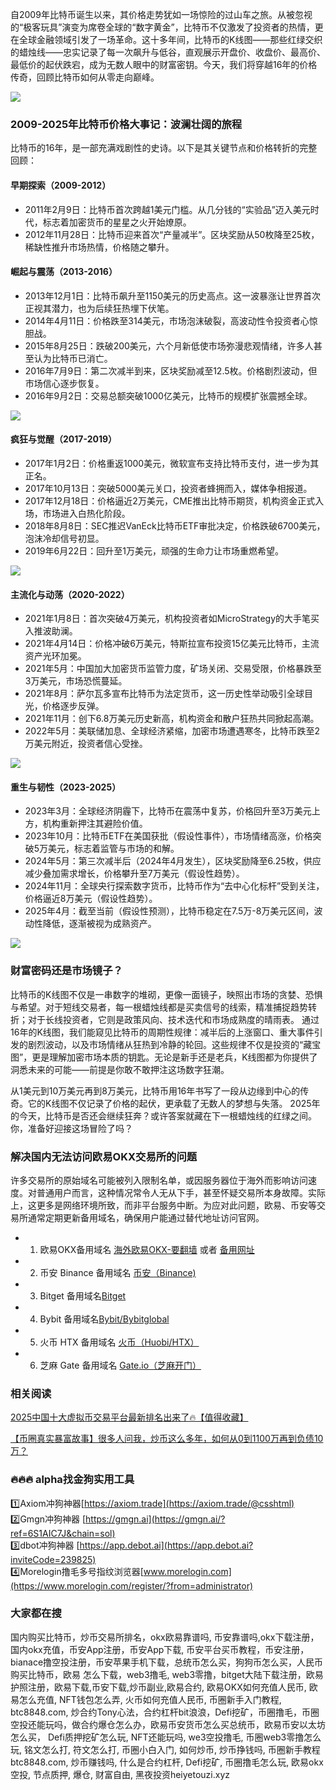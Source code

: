 自2009年比特币诞生以来，其价格走势犹如一场惊险的过山车之旅。从被忽视的“极客玩具”演变为席卷全球的“数字黄金”，比特币不仅激发了投资者的热情，更在全球金融领域引发了一场革命。这十多年间，比特币的K线图——那些红绿交织的蜡烛线——忠实记录了每一次飙升与低谷，直观展示开盘价、收盘价、最高价、最低价的起伏跌宕，成为无数人眼中的财富密钥。今天，我们将穿越16年的价格传奇，回顾比特币如何从零走向巅峰。

![](https://fe095ec.webp.li/btc_16y_price_001.png)

### 2009-2025年比特币价格大事记：波澜壮阔的旅程
比特币的16年，是一部充满戏剧性的史诗。以下是其关键节点和价格转折的完整回顾：

#### 早期探索（2009-2012）
- 2011年2月9日：比特币首次跨越1美元门槛。从几分钱的“实验品”迈入美元时代，标志着加密货币的星星之火开始燎原。
- 2012年11月28日：比特币迎来首次“产量减半”。区块奖励从50枚降至25枚，稀缺性推升市场热情，价格随之攀升。

#### 崛起与震荡（2013-2016）
- 2013年12月1日：比特币飙升至1150美元的历史高点。这一波暴涨让世界首次正视其潜力，也为后续狂热埋下伏笔。
- 2014年4月11日：价格跌至314美元，市场泡沫破裂，高波动性令投资者心惊胆战。
- 2015年8月25日：跌破200美元，六个月新低使市场弥漫悲观情绪，许多人甚至认为比特币已消亡。
- 2016年7月9日：第二次减半到来，区块奖励减至12.5枚。价格剧烈波动，但市场信心逐步恢复。
- 2016年9月2日：交易总额突破1000亿美元，比特币的规模扩张震撼全球。

![](https://fe095ec.webp.li/btc_16y_price_002.png)

#### 疯狂与觉醒（2017-2019）
- 2017年1月2日：价格重返1000美元，微软宣布支持比特币支付，进一步为其正名。
- 2017年10月13日：突破5000美元关口，投资者蜂拥而入，媒体争相报道。
- 2017年12月18日：价格逼近2万美元，CME推出比特币期货，机构资金正式入场，市场进入白热化阶段。
- 2018年8月8日：SEC推迟VanEck比特币ETF审批决定，价格跌破6700美元，泡沫冷却信号初显。
- 2019年6月22日：回升至1万美元，顽强的生命力让市场重燃希望。

![](https://fe095ec.webp.li/btc_16y_price_003.png)

#### 主流化与动荡（2020-2022）
- 2021年1月8日：首次突破4万美元，机构投资者如MicroStrategy的大手笔买入推波助澜。
- 2021年4月14日：价格冲破6万美元，特斯拉宣布投资15亿美元比特币，主流资产光环加冕。
- 2021年5月：中国加大加密货币监管力度，矿场关闭、交易受限，价格暴跌至3万美元，市场恐慌蔓延。
- 2021年8月：萨尔瓦多宣布比特币为法定货币，这一历史性举动吸引全球目光，价格逐步反弹。
- 2021年11月：创下6.8万美元历史新高，机构资金和散户狂热共同掀起高潮。
- 2022年5月：美联储加息、全球经济紧缩，加密市场遭遇寒冬，比特币跌至2万美元附近，投资者信心受挫。

![](https://fe095ec.webp.li/btc_16y_price_004.png)

#### 重生与韧性（2023-2025）
- 2023年3月：全球经济阴霾下，比特币在震荡中复苏，价格回升至3万美元上方，机构重新押注其避险价值。
- 2023年10月：比特币ETF在美国获批（假设性事件），市场情绪高涨，价格突破5万美元，标志着监管与市场的和解。
- 2024年5月：第三次减半后（2024年4月发生），区块奖励降至6.25枚，供应减少叠加需求增长，价格攀升至7万美元（假设性趋势）。
- 2024年11月：全球央行探索数字货币，比特币作为“去中心化标杆”受到关注，价格逼近8万美元（假设性趋势）。
- 2025年4月：截至当前（假设性预测），比特币稳定在7.5万-8万美元区间，波动性降低，逐渐被视为成熟资产。

![](https://fe095ec.webp.li/btc_16y_price_005.png)

### 财富密码还是市场镜子？
比特币的K线图不仅是一串数字的堆砌，更像一面镜子，映照出市场的贪婪、恐惧与希望。对于短线交易者，每一根蜡烛线都是买卖信号的线索，精准捕捉趋势转折；对于长线投资者，它则是政策风向、技术迭代和市场成熟度的晴雨表。
通过16年的K线图，我们能窥见比特币的周期性规律：减半后的上涨窗口、重大事件引发的剧烈波动，以及市场情绪从狂热到冷静的轮回。这些规律不仅是投资的“藏宝图”，更是理解加密市场本质的钥匙。无论是新手还是老兵，K线图都为你提供了洞悉未来的可能——前提是你敢不敢押注这场数字狂潮。

从1美元到10万美元再到8万美元，比特币用16年书写了一段从边缘到中心的传奇。它的K线图不仅记录了价格的起伏，更承载了无数人的梦想与失落。
2025年的今天，比特币是否还会继续狂奔？或许答案就藏在下一根蜡烛线的红绿之间。你，准备好迎接这场冒险了吗？

### 解决国内无法访问欧易OKX交易所的问题
许多交易所的原始域名可能被列入限制名单，或因服务器位于海外而影响访问速度。对普通用户而言，这种情况常令人无从下手，甚至怀疑交易所本身故障。实际上，这更多是网络环境所致，而非平台服务中断。为应对此问题，欧易、币安等交易所通常定期更新备用域名，确保用户能通过替代地址访问官网。

- 1. 欧易OKX备用域名 [海外欧易OKX-要翻墙](https://www.okx.com/zh-hans/join/76527935) 或者 [备用网址](https://www.chouyi.world/zh-hans/join/18639032) 
- 2. 币安 Binance 备用域名 [币安（Binance)](https://accounts.binance.com/zh-CN/register?ref=36457687)
- 3. Bitget 备用域名[Bitget](https://www.bitget.com/zh-CN/referral/register?from=referral&clacCode=VRNEYUTR)
- 4. Bybit 备用域名[Bybit/Bybitglobal](https://www.bybitglobal.com/zh-MY/invite/?ref=VMKORMM)
- 5. 火币 HTX 备用域名 [火币（Huobi/HTX）](https://www.htx.com/invite/zh-cn/1f?invite_code=whf45223)
- 6. 芝麻 Gate 备用域名 [Gate.io（芝麻开门）](https://www.gate.io/zh/signup?ref_type=103&ref=A1ERAQ)

### 相关阅读
[2025中国十大虚拟币交易平台最新排名出来了🔥【值得收藏】](https://btc8848.com/top-10-exchanges/)

[【币圈真实暴富故事】很多人问我，炒币这么多年，如何从0到1100万再到负债10万？](https://heiyetouzi.xyz/biquanstory001/)


### 🔥🔥🔥 alpha找金狗实用工具
1️⃣Axiom冲狗神器[https://axiom.trade](https://axiom.trade/@csshtml)  
2️⃣Gmgn冲狗神器 [https://gmgn.ai](https://gmgn.ai/?ref=6S1AIC7J&chain=sol)  
3️⃣dbot冲狗神器 [https://app.debot.ai](https://app.debot.ai?inviteCode=239825)  
4️⃣Morelogin撸毛多号指纹浏览器[www.morelogin.com](https://www.morelogin.com/register/?from=administrator)  


### 大家都在搜
国内购买比特币，炒币交易所排名，okx欧易靠谱吗, 币安靠谱吗,okx下载注册，国内okx充值，币安App注册，币安App下载, 币安平台买币教程，币安注册，bianace撸空投注册，币安苹果手机下载，总统币怎么买，狗狗币怎么买，人民币购买比特币，欧易 怎么下载，web3撸毛, web3零撸，bitget大陆下载注册，欧易护照注册，欧易下载,币安下载,炒币副业,欧易合约, 欧易OKX如何充值人民币, 欧易怎么充值, NFT钱包怎么弄, 火币如何充值人民币, 币圈新手入门教程, btc8848.com, 炒合约Tony心法，合约杠杆bit浪浪，Defi挖矿，币圈撸毛，币圈空投还能玩吗，做合约爆仓怎么办，欧易币安货币怎么买总统币，欧易币安以太坊怎么买， Defi质押挖矿怎么玩, NFT还能玩吗, we3空投撸毛, 币圈web3零撸怎么玩, 铭文怎么打, 符文怎么打, 币圈小白入门, 如何炒币, 炒币挣钱吗, 币圈新手教程btc8848.com, 炒币赚钱吗, 什么是合约杠杆, Defi挖矿, 币圈撸毛怎么玩, 欧易okx空投, 节点质押, 爆仓, 财富自由, 黑夜投资heiyetouzi.xyz